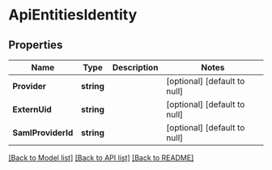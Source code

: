 # ApiEntitiesIdentity

## Properties
Name | Type | Description | Notes
------------ | ------------- | ------------- | -------------
**Provider** | **string** |  | [optional] [default to null]
**ExternUid** | **string** |  | [optional] [default to null]
**SamlProviderId** | **string** |  | [optional] [default to null]

[[Back to Model list]](../README.md#documentation-for-models) [[Back to API list]](../README.md#documentation-for-api-endpoints) [[Back to README]](../README.md)


